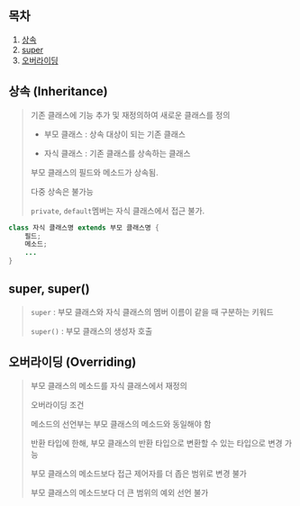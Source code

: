 ## 목차
1. [상속](#상속-inheritance)
2. [super](#super-super)
3. [오버라이딩](#오버라이딩-overriding)

## 상속 (Inheritance)
> 기존 클래스에 기능 추가 및 재정의하여 새로운 클래스를 정의
>
> - 부모 클래스 : 상속 대상이 되는 기존 클래스
>
> - 자식 클래스 : 기존 클래스를 상속하는 클래스
>
> 부모 클래스의 필드와 메소드가 상속됨.
>
> 다중 상속은 불가능
>
> `private`, `default`멤버는 자식 클래스에서 접근 불가.

```java
class 자식 클래스명 extends 부모 클래스명 {
    필드;
    메소드;
    ...
}
```

## super, super()
> `super` : 부모 클래스와 자식 클래스의 멤버 이름이 같을 때 구분하는 키워드
>
> `super()` : 부모 클래스의 생성자 호출

## 오버라이딩 (Overriding)
> 부모 클래스의 메소드를 자식 클래스에서 재정의
> 
> 오버라이딩 조건
>
> 메소드의 선언부는 부모 클래스의 메소드와 동일해야 함
>
> 반환 타입에 한해, 부모 클래스의 반환 타입으로 변환할 수 있는 타입으로 변경 가능
>
> 부모 클래스의 메소드보다 접근 제어자를 더 좁은 범위로 변경 불가
>
> 부모 클래스의 메소드보다 더 큰 범위의 예외 선언 불가